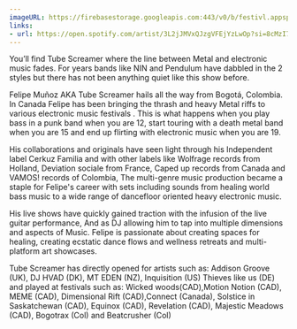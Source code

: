 ```yaml
---
imageURL: https://firebasestorage.googleapis.com:443/v0/b/festivl.appspot.com/o/userContent%2FC053CBED-07BA-4683-8A19-C54E7F59F65C.png?alt=media&token=c4d7af8d-1514-4f1b-a6d9-dae478e7495d
links:
- url: https://open.spotify.com/artist/3L2jJMVxQJzgVFEjYzLwOp?si=8cMzI77CQAKgKNfAUmcM3g
---
```

You’ll find Tube Screamer where the line between Metal and electronic music fades. For years bands like NIN and Pendulum have dabbled in the 2 styles but there has not been anything quiet like this show before. 

Felipe Muñoz AKA Tube Screamer hails all the way from Bogotá, Colombia. In Canada Felipe has been bringing the thrash and heavy Metal riffs to various electronic music festivals . This is what happens when you play bass in a punk band when you are 12, start touring with a death metal band when you are 15 and end up flirting with electronic music when you are 19.

His collaborations and originals have seen light through his Independent label Cerkuz Familia and with other labels like Wolfrage records from Holland, Deviation sociale from France, Caped up records from Canada and VAMOS! records of Colombia, The multi-genre music production became a staple for Felipe's career with sets including sounds from healing world bass music to a wide range of dancefloor oriented heavy electronic music.

His live shows have quickly gained traction with the infusion of the live guitar performance, And as DJ allowing him to tap into multiple dimensions and aspects of Music. Felipe is passionate about creating spaces for healing, creating ecstatic dance flows and wellness retreats and multi-platform art showcases.

Tube Screamer has directly opened for artists such as: Addison Groove (UK), DJ HVAD (DK), MT EDEN (NZ), Inquisition (US)  Thieves like us (DE) and played at festivals such as: Wicked woods(CAD),Motion Notion (CAD), MEME (CAD), Dimensional Rift (CAD),Connect (Canada), Solstice in Saskatchewan (CAD), Equinox (CAD), Revelation (CAD), Majestic Meadows (CAD), Bogotrax (Col) and Beatcrusher (Col)